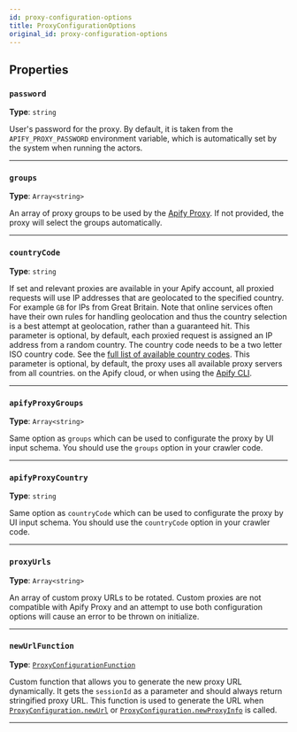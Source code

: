 ```yaml
---
id: proxy-configuration-options
title: ProxyConfigurationOptions
original_id: proxy-configuration-options
---
```


<a name="proxyconfigurationoptions"></a>

## Properties

### `password`

**Type**: `string`

User's password for the proxy. By default, it is taken from the `APIFY_PROXY_PASSWORD` environment variable, which is automatically set by the system
when running the actors.

---

### `groups`

**Type**: `Array<string>`

An array of proxy groups to be used by the [Apify Proxy](https://docs.apify.com/proxy). If not provided, the proxy will select the groups
automatically.

---

### `countryCode`

**Type**: `string`

If set and relevant proxies are available in your Apify account, all proxied requests will use IP addresses that are geolocated to the specified
country. For example `GB` for IPs from Great Britain. Note that online services often have their own rules for handling geolocation and thus the
country selection is a best attempt at geolocation, rather than a guaranteed hit. This parameter is optional, by default, each proxied request is
assigned an IP address from a random country. The country code needs to be a two letter ISO country code. See the
[full list of available country codes](https://en.wikipedia.org/wiki/ISO_3166-1_alpha-2#Officially_assigned_code_elements). This parameter is
optional, by default, the proxy uses all available proxy servers from all countries. on the Apify cloud, or when using the
[Apify CLI](https://github.com/apify/apify-cli).

---

### `apifyProxyGroups`

**Type**: `Array<string>`

Same option as `groups` which can be used to configurate the proxy by UI input schema. You should use the `groups` option in your crawler code.

---

### `apifyProxyCountry`

**Type**: `string`

Same option as `countryCode` which can be used to configurate the proxy by UI input schema. You should use the `countryCode` option in your crawler
code.

---

### `proxyUrls`

**Type**: `Array<string>`

An array of custom proxy URLs to be rotated. Custom proxies are not compatible with Apify Proxy and an attempt to use both configuration options will
cause an error to be thrown on initialize.

---

### `newUrlFunction`

**Type**: [`ProxyConfigurationFunction`](../typedefs/proxy-configuration-function)

Custom function that allows you to generate the new proxy URL dynamically. It gets the `sessionId` as a parameter and should always return stringified
proxy URL. This function is used to generate the URL when [`ProxyConfiguration.newUrl`](../api/proxy-configuration#newurl) or
[`ProxyConfiguration.newProxyInfo`](../api/proxy-configuration#newproxyinfo) is called.

---
